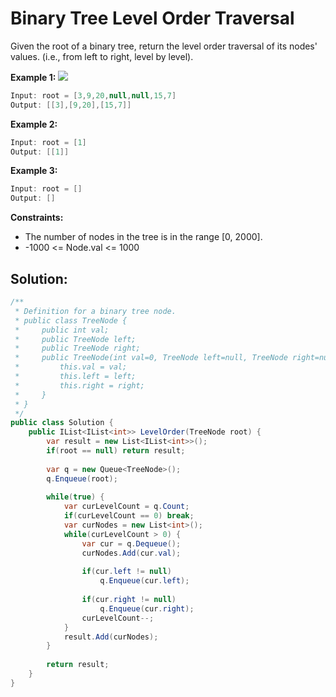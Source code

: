# Binary Tree Level Order Traversal
Given the root of a binary tree, return the level order traversal of its nodes' values. (i.e., from left to right, level by level).

**Example 1:**
![](https://assets.leetcode.com/uploads/2021/02/19/tree1.jpg)

```csharp
Input: root = [3,9,20,null,null,15,7]
Output: [[3],[9,20],[15,7]]
```
**Example 2:**
```csharp
Input: root = [1]
Output: [[1]]
```
**Example 3:**

```csharp
Input: root = []
Output: []
```

**Constraints:**

- The number of nodes in the tree is in the range [0, 2000].
- -1000 <= Node.val <= 1000

## Solution:
```csharp
/**
 * Definition for a binary tree node.
 * public class TreeNode {
 *     public int val;
 *     public TreeNode left;
 *     public TreeNode right;
 *     public TreeNode(int val=0, TreeNode left=null, TreeNode right=null) {
 *         this.val = val;
 *         this.left = left;
 *         this.right = right;
 *     }
 * }
 */
public class Solution {  
    public IList<IList<int>> LevelOrder(TreeNode root) {
        var result = new List<IList<int>>();
        if(root == null) return result;
        
        var q = new Queue<TreeNode>();
        q.Enqueue(root);
        
        while(true) {
            var curLevelCount = q.Count;
            if(curLevelCount == 0) break;
            var curNodes = new List<int>();
            while(curLevelCount > 0) {
                var cur = q.Dequeue();
                curNodes.Add(cur.val);
                
                if(cur.left != null) 
                    q.Enqueue(cur.left);
                
                if(cur.right != null) 
                    q.Enqueue(cur.right);
                curLevelCount--;
            }
            result.Add(curNodes);
        }
        
        return result;
    }
}
```